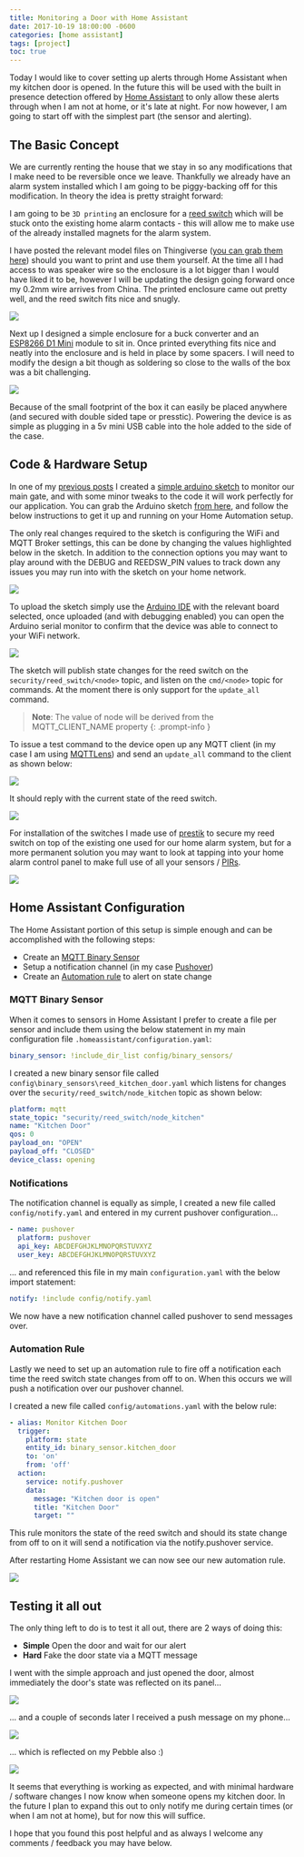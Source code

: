 ```yaml
---
title: Monitoring a Door with Home Assistant
date: 2017-10-19 18:00:00 -0600
categories: [home assistant]
tags: [project]
toc: true
---
```


Today I would like to cover setting up alerts through Home Assistant when my kitchen door is opened. In the future this will be used with the built in presence detection offered by [Home Assistant](https://www.home-assistant.io/) to only allow these alerts through when I am not at home, or it's late at night. For now however, I am going to start off with the simplest part (the sensor and alerting).

## The Basic Concept
We are currently renting the house that we stay in so any modifications that I make need to be reversible once we leave. Thankfully we already have an alarm system installed which I am going to be piggy-backing off for this modification. In theory the idea is pretty straight forward:

I am going to be `3D printing` an enclosure for a [reed switch](https://en.wikipedia.org/wiki/Reed_switch) which will be stuck onto the existing home alarm contacts - this will allow me to make use of the already installed magnets for the alarm system.

I have posted the relevant model files on Thingiverse ([you can grab them here](https://www.thingiverse.com/thing:2542138)) should you want to print and use them yourself. At the time all I had access to was speaker wire so the enclosure is a lot bigger than I would have liked it to be, however I will be updating the design going forward once my 0.2mm wire arrives from China. The printed enclosure came out pretty well, and the reed switch fits nice and snugly.

![](/assets/img/2017/2017-10-19/001.jpg)

Next up I designed a simple enclosure for a buck converter and an [ESP8266 D1 Mini](https://www.banggood.com/5pcs-D1-Mini-Lite-V1_0_0-WIFI-Internet-Of-Things-Development-Board-Based-ESP8285-1MB-FLASH-p-1295715.html?imageAb=2&p=5T250523689812015082&akmClientCountry=CA&cur_warehouse=CN) module to sit in. Once printed everything fits nice and neatly into the enclosure and is held in place by some spacers. I will need to modify the design a bit though as soldering so close to the walls of the box was a bit challenging.

![](/assets/img/2017/2017-10-19/002.jpg)

Because of the small footprint of the box it can easily be placed anywhere (and secured with double sided tape or presstic). Powering the device is as simple as plugging in a 5v mini USB cable into the hole added to the side of the case.

## Code & Hardware Setup
In one of my [previous posts](https://www.richardn.ca/posts/MonitoringMyGateWithHassForUnder5/) I created a [simple arduino sketch](https://github.com/rniemand/code-samples/tree/main/blog-posts/2017/Gate%20Alarm) to monitor our main gate, and with some minor tweaks to the code it will work perfectly for our application. You can grab the Arduino sketch [from here](https://github.com/rniemand/code-samples/tree/main/blog-posts/2017/Gate%20Alarm), and follow the below instructions to get it up and running on your Home Automation setup.

The only real changes required to the sketch is configuring the WiFi and MQTT Broker settings, this can be done by changing the values highlighted below in the sketch. In addition to the connection options you may want to play around with the DEBUG and REEDSW_PIN values to track down any issues you may run into with the sketch on your home network.

![](/assets/img/2017/2017-10-19/003.png)

To upload the sketch simply use the [Arduino IDE](https://www.arduino.cc/en/software) with the relevant board selected, once uploaded (and with debugging enabled) you can open the Arduino serial monitor to confirm that the device was able to connect to your WiFi network.

![](/assets/img/2017/2017-10-19/004.png)

The sketch will publish state changes for the reed switch on the `security/reed_switch/<node>` topic, and listen on the `cmd/<node>` topic for commands. At the moment there is only support for the `update_all` command.

> **Note**: The value of node will be derived from the MQTT_CLIENT_NAME property
{: .prompt-info }

To issue a test command to the device open up any MQTT client (in my case I am using [MQTTLens](https://chrome.google.com/webstore/detail/mqttlens/hemojaaeigabkbcookmlgmdigohjobjm?hl=en)) and send an `update_all` command to the client as shown below:

![](/assets/img/2017/2017-10-19/005.png)

It should reply with the current state of the reed switch.

![](/assets/img/2017/2017-10-19/006.png)

For installation of the switches I made use of [prestik](https://diy.bostik.com/en-ZA) to secure my reed switch on top of the existing one used for our home alarm system, but for a more permanent solution you may want to look at tapping into your home alarm control panel to make full use of all your sensors / [PIRs](https://en.wikipedia.org/wiki/Passive_infrared_sensor).

![](/assets/img/2017/2017-10-19/007.jpg)

## Home Assistant Configuration
The Home Assistant portion of this setup is simple enough and can be accomplished with the following steps:

- Create an [MQTT Binary Sensor](https://www.home-assistant.io/integrations/binary_sensor.mqtt)
- Setup a notification channel (in my case [Pushover](https://www.home-assistant.io/integrations/pushover/))
- Create an [Automation rule](https://www.home-assistant.io/docs/automation/) to alert on state change

### MQTT Binary Sensor
When it comes to sensors in Home Assistant I prefer to create a file per sensor and include them using the below statement in my main configuration file `.homeassistant/configuration.yaml`:

```yaml
binary_sensor: !include_dir_list config/binary_sensors/
```

I created a new binary sensor file called `config\binary_sensors\reed_kitchen_door.yaml` which listens for changes over the `security/reed_switch/node_kitchen` topic as shown below:

```yaml
platform: mqtt
state_topic: "security/reed_switch/node_kitchen"
name: "Kitchen Door"
qos: 0
payload_on: "OPEN"
payload_off: "CLOSED"
device_class: opening
```

### Notifications
The notification channel is equally as simple, I created a new file called `config/notify.yaml` and entered in my current pushover configuration...

```yaml
- name: pushover
  platform: pushover
  api_key: ABCDEFGHJKLMNOPQRSTUVXYZ
  user_key: ABCDEFGHJKLMNOPQRSTUVXYZ
```

... and referenced this file in my main `configuration.yaml` with the below import statement:

```yaml
notify: !include config/notify.yaml
```

We now have a new notification channel called pushover to send messages over.

### Automation Rule
Lastly we need to set up an automation rule to fire off a notification each time the reed switch state changes from off to on. When this occurs we will push a notification over our pushover channel.

I created a new file called `config/automations.yaml` with the below rule:

```yaml
- alias: Monitor Kitchen Door
  trigger:
    platform: state
    entity_id: binary_sensor.kitchen_door
    to: 'on'
    from: 'off'
  action:
    service: notify.pushover
    data:
      message: "Kitchen door is open"
      title: "Kitchen Door"
      target: ""
```

This rule monitors the state of the reed switch and should its state change from off to on it will send a notification via the notify.pushover service.

After restarting Home Assistant we can now see our new automation rule.

![](/assets/img/2017/2017-10-19/008.png)

## Testing it all out
The only thing left to do is to test it all out, there are 2 ways of doing this:

- **Simple** Open the door and wait for our alert
- **Hard** Fake the door state via a MQTT message

I went with the simple approach and just opened the door, almost immediately the door's state was reflected on its panel...

![](/assets/img/2017/2017-10-19/009.png)

... and a couple of seconds later I received a push message on my phone...

![](/assets/img/2017/2017-10-19/010.png)

... which is reflected on my Pebble also :)

![](/assets/img/2017/2017-10-19/011.jpg)

It seems that everything is working as expected, and with minimal hardware / software changes I now know when someone opens my kitchen door. In the future I plan to expand this out to only notify me during certain times (or when I am not at home), but for now this will suffice.

I hope that you found this post helpful and as always I welcome any comments / feedback you may have below.
